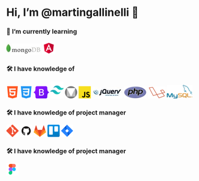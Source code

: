 # Hi, I’m **@martingallinelli** 👋

### :green_book: **I’m currently learning**

[![MongoDB](images/mongo.jpg)](https://www.mongodb.com/es)
[![Angular](images/angular.png)](https://angular.io/)

### :hammer_and_wrench: **I have knowledge of**


[![HTML](images/html.png)](https://developer.mozilla.org/es/docs/Web/HTML)
[![CSS](images/css.png)](https://developer.mozilla.org/es/docs/Web/CSS)
[![Bootstrap](images/bootstrap.png)](https://getbootstrap.com/)
[![TailwindCSS](images/tailwindcss.png)](https://tailwindcss.com/)
[![Material Design Lite](images/material.png)](https://getmdl.io/)
[![Javascript](images/js.png)](https://developer.mozilla.org/es/docs/Web/JavaScript)
[![JQuery](images/jquery.jpg)](https://jquery.com/)
[![PHP](images/php.png)](https://www.php.net/manual/es/intro-whatis.php)
[![Laravel](images/laravel.png)](https://laravel.com/)
[![MySQL](images/mysql.png)](https://www.mysql.com/)

### :hammer_and_wrench: **I have knowledge of project manager**

[![GIT](images/git.png)](https://git-scm.com/)
[![GitHub](images/github.png)](https://github.com/)
[![GitLab](images/gitlab.png)](https://about.gitlab.com/)
[![Trello](images/trello.png)](https://trello.com/es)
[![Jira](images/jira.png)](https://www.atlassian.com/es/software/jira)

### :hammer_and_wrench: **I have knowledge of project manager**

[![Figma](images/figma.png)](https://www.figma.com/)


<!-- 
Estadistica de uso de lenguajes en github
[![Top Langs](https://github-readme-stats.vercel.app/api/top-langs/?username=martingallinelli&layout=compact)](https://github.com/anuraghazra/github-readme-stats) 
-->